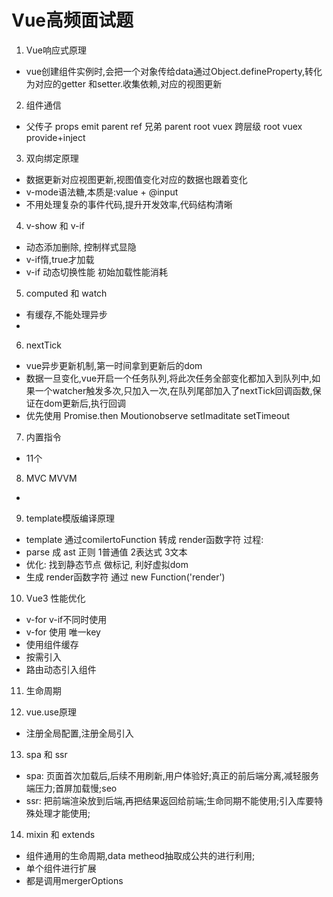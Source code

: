 # Vue高频面试题
1. Vue响应式原理
- vue创建组件实例时,会把一个对象传给data通过Object.defineProperty,转化为对应的getter 和setter.收集依赖,对应的视图更新
2. 组件通信
- 父传子 props emit parent ref 兄弟 parent root vuex 跨层级 root vuex provide+inject
3. 双向绑定原理
- 数据更新对应视图更新,视图值变化对应的数据也跟着变化
- v-mode语法糖,本质是:value + @input
- 不用处理复杂的事件代码,提升开发效率,代码结构清晰
4. v-show 和 v-if
- 动态添加删除, 控制样式显隐
- v-if惰,true才加载
- v-if 动态切换性能 初始加载性能消耗
5. computed 和 watch
- 有缓存,不能处理异步
- 
6. nextTick
- vue异步更新机制,第一时间拿到更新后的dom
- 数据一旦变化,vue开启一个任务队列,将此次任务全部变化都加入到队列中,如果一个watcher触发多次,只加入一次,在队列尾部加入了nextTick回调函数,保证在dom更新后,执行回调
- 优先使用 Promise.then Moutionobserve setImaditate setTimeout
7. 内置指令
- 11个 
8. MVC MVVM
- 
9. template模版编译原理
- template 通过comilertoFunction 转成 render函数字符 过程:
- parse 成 ast 正则 1普通值 2表达式 3文本
- 优化: 找到静态节点 做标记, 利好虚拟dom
- 生成 render函数字符 通过 new Function('render')
10. Vue3 性能优化
- v-for v-if不同时使用
- v-for 使用 唯一key
- 使用组件缓存
- 按需引入
- 路由动态引入组件
11. 生命周期

12. vue.use原理
- 注册全局配置,注册全局引入
13. spa 和 ssr
- spa: 页面首次加载后,后续不用刷新,用户体验好;真正的前后端分离,减轻服务端压力;首屏加载慢;seo
- ssr: 把前端渲染放到后端,再把结果返回给前端;生命同期不能使用;引入库要特殊处理才能使用;
14. mixin 和 extends
- 组件通用的生命周期,data metheod抽取成公共的进行利用;
- 单个组件进行扩展
- 都是调用mergerOptions